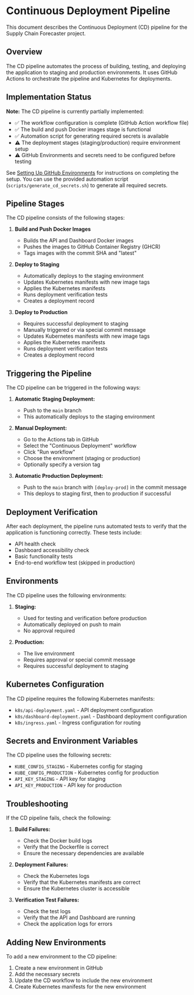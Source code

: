 # Continuous Deployment Pipeline

This document describes the Continuous Deployment (CD) pipeline for the Supply Chain Forecaster project.

## Overview

The CD pipeline automates the process of building, testing, and deploying the application to staging and production environments. It uses GitHub Actions to orchestrate the pipeline and Kubernetes for deployments.

## Implementation Status

**Note:** The CD pipeline is currently partially implemented:

- ✅ The workflow configuration is complete (GitHub Action workflow file)
- ✅ The build and push Docker images stage is functional
- ✅ Automation script for generating required secrets is available
- ⚠️ The deployment stages (staging/production) require environment setup
- ⚠️ GitHub Environments and secrets need to be configured before testing

See [Setting Up GitHub Environments](../../scripts/setup_github_environments.md) for instructions on completing the setup. You can use the provided automation script (`scripts/generate_cd_secrets.sh`) to generate all required secrets.

## Pipeline Stages

The CD pipeline consists of the following stages:

1. **Build and Push Docker Images**
   - Builds the API and Dashboard Docker images
   - Pushes the images to GitHub Container Registry (GHCR)
   - Tags images with the commit SHA and "latest"

2. **Deploy to Staging**
   - Automatically deploys to the staging environment
   - Updates Kubernetes manifests with new image tags
   - Applies the Kubernetes manifests
   - Runs deployment verification tests
   - Creates a deployment record

3. **Deploy to Production**
   - Requires successful deployment to staging
   - Manually triggered or via special commit message
   - Updates Kubernetes manifests with new image tags
   - Applies the Kubernetes manifests
   - Runs deployment verification tests
   - Creates a deployment record

## Triggering the Pipeline

The CD pipeline can be triggered in the following ways:

1. **Automatic Staging Deployment:**
   - Push to the `main` branch
   - This automatically deploys to the staging environment

2. **Manual Deployment:**
   - Go to the Actions tab in GitHub
   - Select the "Continuous Deployment" workflow
   - Click "Run workflow"
   - Choose the environment (staging or production)
   - Optionally specify a version tag

3. **Automatic Production Deployment:**
   - Push to the `main` branch with `[deploy-prod]` in the commit message
   - This deploys to staging first, then to production if successful

## Deployment Verification

After each deployment, the pipeline runs automated tests to verify that the application is functioning correctly. These tests include:

- API health check
- Dashboard accessibility check
- Basic functionality tests
- End-to-end workflow test (skipped in production)

## Environments

The CD pipeline uses the following environments:

1. **Staging:**
   - Used for testing and verification before production
   - Automatically deployed on push to main
   - No approval required

2. **Production:**
   - The live environment
   - Requires approval or special commit message
   - Requires successful deployment to staging

## Kubernetes Configuration

The CD pipeline requires the following Kubernetes manifests:

- `k8s/api-deployment.yaml` - API deployment configuration
- `k8s/dashboard-deployment.yaml` - Dashboard deployment configuration
- `k8s/ingress.yaml` - Ingress configuration for routing

## Secrets and Environment Variables

The CD pipeline uses the following secrets:

- `KUBE_CONFIG_STAGING` - Kubernetes config for staging
- `KUBE_CONFIG_PRODUCTION` - Kubernetes config for production
- `API_KEY_STAGING` - API key for staging
- `API_KEY_PRODUCTION` - API key for production

## Troubleshooting

If the CD pipeline fails, check the following:

1. **Build Failures:**
   - Check the Docker build logs
   - Verify that the Dockerfile is correct
   - Ensure the necessary dependencies are available

2. **Deployment Failures:**
   - Check the Kubernetes logs
   - Verify that the Kubernetes manifests are correct
   - Ensure the Kubernetes cluster is accessible

3. **Verification Test Failures:**
   - Check the test logs
   - Verify that the API and Dashboard are running
   - Check the application logs for errors

## Adding New Environments

To add a new environment to the CD pipeline:

1. Create a new environment in GitHub
2. Add the necessary secrets
3. Update the CD workflow to include the new environment
4. Create Kubernetes manifests for the new environment
